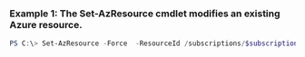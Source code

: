 ### Example 1: The Set-AzResource cmdlet modifies an existing Azure resource.
```powershell
PS C:\> Set-AzResource -Force  -ResourceId /subscriptions/$subscriptionId/resourceGroups/$resourceGroupName/providers/Microsoft.EventHub/namespaces/$namespaceName -Tag @{Name=CostCenter}
```

